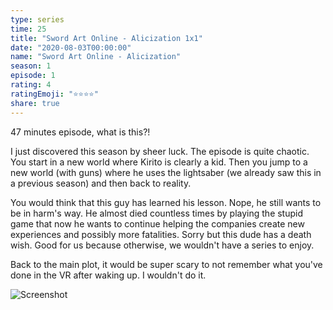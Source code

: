 ```yaml
---
type: series
time: 25
title: "Sword Art Online - Alicization 1x1"
date: "2020-08-03T00:00:00"
name: "Sword Art Online - Alicization"
season: 1
episode: 1
rating: 4
ratingEmoji: "⭐️⭐️⭐️⭐️"
share: true
---
```


47 minutes episode, what is this?!

I just discovered this season by sheer luck. The episode is quite chaotic. You start in a new world where Kirito is clearly a kid. Then you jump to a new world (with guns) where he uses the lightsaber (we already saw this in a previous season) and then back to reality.

You would think that this guy has learned his lesson. Nope, he still wants to be in harm's way. He almost died countless times by playing the stupid game that now he wants to continue helping the companies create new experiences and possibly more fatalities. Sorry but this dude has a death wish. Good for us because otherwise, we wouldn't have a series to enjoy.

Back to the main plot, it would be super scary to not remember what you've done in the VR after waking up. I wouldn't do it.

![Screenshot](https://cldup.com/8si_5KFwDf.png)
